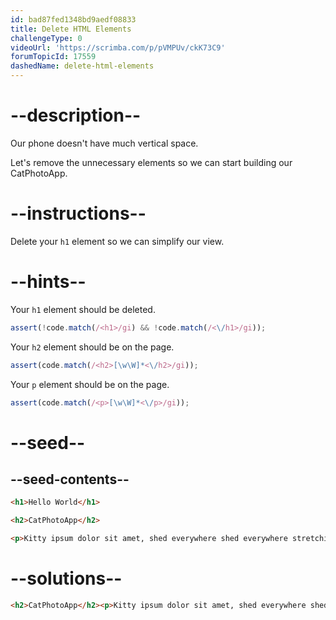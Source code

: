 ```yaml
---
id: bad87fed1348bd9aedf08833
title: Delete HTML Elements
challengeType: 0
videoUrl: 'https://scrimba.com/p/pVMPUv/ckK73C9'
forumTopicId: 17559
dashedName: delete-html-elements
---
```


# --description--

Our phone doesn't have much vertical space.

Let's remove the unnecessary elements so we can start building our CatPhotoApp.

# --instructions--

Delete your `h1` element so we can simplify our view.

# --hints--

Your `h1` element should be deleted.

```js
assert(!code.match(/<h1>/gi) && !code.match(/<\/h1>/gi));
```

Your `h2` element should be on the page.

```js
assert(code.match(/<h2>[\w\W]*<\/h2>/gi));
```

Your `p` element should be on the page.

```js
assert(code.match(/<p>[\w\W]*<\/p>/gi));
```

# --seed--

## --seed-contents--

```html
<h1>Hello World</h1>

<h2>CatPhotoApp</h2>

<p>Kitty ipsum dolor sit amet, shed everywhere shed everywhere stretching attack your ankles chase the red dot, hairball run catnip eat the grass sniff.</p>
```

# --solutions--

```html
<h2>CatPhotoApp</h2><p>Kitty ipsum dolor sit amet, shed everywhere shed everywhere stretching attack your ankles chase the red dot, hairball run catnip eat the grass sniff.</p>
```

